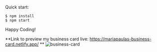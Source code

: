 Quick start:

```
$ npm install
$ npm start
````
Happy Coding!

**Link to preview my business card live: https://mariapaulas-business-card.netlify.app/
**
![business-card](https://user-images.githubusercontent.com/104603278/233742394-1c034ec4-d257-4a23-9e0f-9e42dd05707c.gif)
